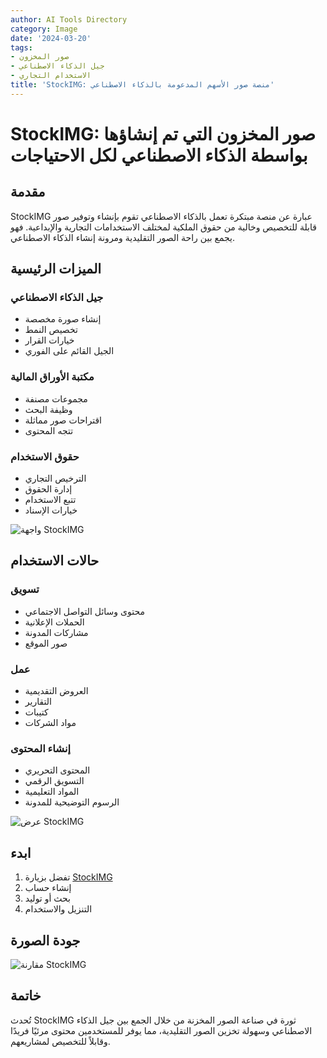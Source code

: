 ```yaml
---
author: AI Tools Directory
category: Image
date: '2024-03-20'
tags:
- صور المخزون
- جيل الذكاء الاصطناعي
- الاستخدام التجاري
title: 'StockIMG: منصة صور الأسهم المدعومة بالذكاء الاصطناعي'
---
```


# StockIMG: صور المخزون التي تم إنشاؤها بواسطة الذكاء الاصطناعي لكل الاحتياجات

## مقدمة

StockIMG عبارة عن منصة مبتكرة تعمل بالذكاء الاصطناعي تقوم بإنشاء وتوفير صور قابلة للتخصيص وخالية من حقوق الملكية لمختلف الاستخدامات التجارية والإبداعية. فهو يجمع بين راحة الصور التقليدية ومرونة إنشاء الذكاء الاصطناعي.

## الميزات الرئيسية

### جيل الذكاء الاصطناعي
- إنشاء صورة مخصصة
- تخصيص النمط
- خيارات القرار
- الجيل القائم على الفوري

### مكتبة الأوراق المالية
- مجموعات مصنفة
- وظيفة البحث
- اقتراحات صور مماثلة
- تتجه المحتوى

### حقوق الاستخدام
- الترخيص التجاري
- إدارة الحقوق
- تتبع الاستخدام
- خيارات الإسناد

![واجهة StockIMG](/imgs/stockimg/interface.jpg)

## حالات الاستخدام

### تسويق
- محتوى وسائل التواصل الاجتماعي
- الحملات الإعلانية
- مشاركات المدونة
- صور الموقع

### عمل
- العروض التقديمية
- التقارير
- كتيبات
- مواد الشركات

### إنشاء المحتوى
- المحتوى التحريري
- التسويق الرقمي
- المواد التعليمية
- الرسوم التوضيحية للمدونة

![عرض StockIMG](/imgs/stockimg/demo.jpg)

## ابدء

1. تفضل بزيارة [StockIMG](https://stockimg.ai)
2. إنشاء حساب
3. بحث أو توليد
4. التنزيل والاستخدام

## جودة الصورة

![مقارنة StockIMG](/imgs/stockimg/comparison.jpg)

## خاتمة

تُحدث StockIMG ثورة في صناعة الصور المخزنة من خلال الجمع بين جيل الذكاء الاصطناعي وسهولة تخزين الصور التقليدية، مما يوفر للمستخدمين محتوى مرئيًا فريدًا وقابلاً للتخصيص لمشاريعهم.